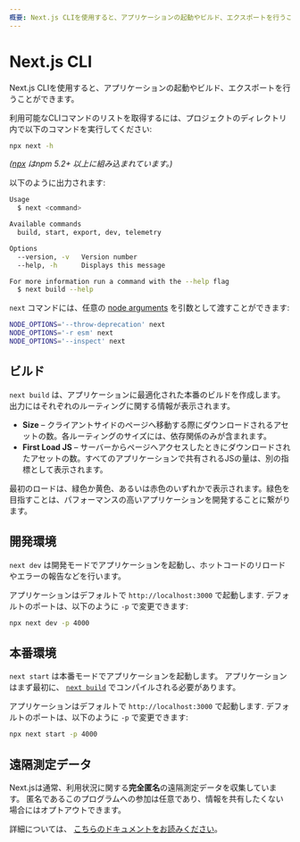 ```yaml
---
概要: Next.js CLIを使用すると、アプリケーションの起動やビルド、エクスポートを行うことができます。詳細はこちらをご覧ください。
---
```


# Next.js CLI

Next.js CLIを使用すると、アプリケーションの起動やビルド、エクスポートを行うことができます。

利用可能なCLIコマンドのリストを取得するには、プロジェクトのディレクトリ内で以下のコマンドを実行してください:

```bash
npx next -h
```

_([npx](https://medium.com/@maybekatz/introducing-npx-an-npm-package-runner-55f7d4bd282b) はnpm 5.2+ 以上に組み込まれています。)_

以下のように出力されます:

```bash
Usage
  $ next <command>

Available commands
  build, start, export, dev, telemetry

Options
  --version, -v   Version number
  --help, -h      Displays this message

For more information run a command with the --help flag
  $ next build --help
```

`next` コマンドには、任意の [node arguments](https://nodejs.org/api/cli.html#cli_node_options_options) を引数として渡すことができます:

```bash
NODE_OPTIONS='--throw-deprecation' next
NODE_OPTIONS='-r esm' next
NODE_OPTIONS='--inspect' next
```

## ビルド

`next build` は、アプリケーションに最適化された本番のビルドを作成します。出力にはそれぞれのルーティングに関する情報が表示されます。

- **Size** – クライアントサイドのページへ移動する際にダウンロードされるアセットの数。各ルーティングのサイズには、依存関係のみが含まれます。
- **First Load JS** – サーバーからページへアクセスしたときにダウンロードされたアセットの数。すべてのアプリケーションで共有されるJSの量は、別の指標として表示されます。

最初のロードは、緑色か黄色、あるいは赤色のいずれかで表示されます。緑色を目指すことは、パフォーマンスの高いアプリケーションを開発することに繋がります。

## 開発環境

`next dev` は開発モードでアプリケーションを起動し、ホットコードのリロードやエラーの報告などを行います。

アプリケーションはデフォルトで `http://localhost:3000` で起動します. デフォルトのポートは、以下のように `-p` で変更できます:

```bash
npx next dev -p 4000
```

## 本番環境

`next start` は本番モードでアプリケーションを起動します。 アプリケーションはまず最初に、 [`next build`](#build) でコンパイルされる必要があります。

アプリケーションはデフォルトで `http://localhost:3000` で起動します. デフォルトのポートは、以下のように `-p` で変更できます:

```bash
npx next start -p 4000
```

## 遠隔測定データ

Next.jsは通常、利用状況に関する**完全匿名**の遠隔測定データを収集しています。
匿名であるこのプログラムへの参加は任意であり、情報を共有したくない場合にはオプトアウトできます。

詳細については、 [こちらのドキュメントをお読みください](https://nextjs.org/telemetry/)。
